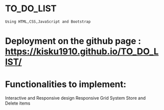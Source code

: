 # TO_DO_LIST
    Using HTML,CSS,JavaScript and Bootstrap

# Deployment on the github page :  https://kisku1910.github.io/TO_DO_LIST/

        

 # Functionalities to implement:  

Interactive and Responsive design
Responsive Grid System
Store and Delete items        

         
